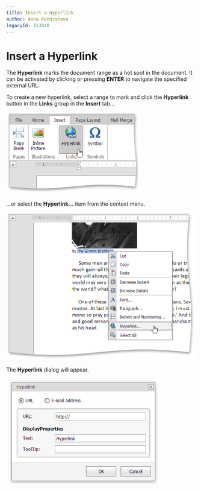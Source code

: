 ```yaml
---
title: Insert a Hyperlink
author: Anna Kondratova
legacyId: 113848
---
```

# Insert a Hyperlink
The **Hyperlink** marks the document range as a hot spot in the document. It can be activated by clicking or pressing **ENTER** to navigate the specified external URL.

To create a new hyperlink, select a range to mark and click the **Hyperlink** button in the **Links** group in the **Insert** tab...

![EUD_ASPxRichEdit_Insert_InsertHyperlink](../../../images/img117873.png)

...or select the **Hyperlink...** item from the context menu.

![EUD_ASPxRichEdit_Insert_HyperlinkContext](../../../images/img117874.png)

The **Hyperlink** dialog will appear.

![EUD_ASPxRichEdit_Insert_HyperlinkDialog](../../../images/img118710.png)